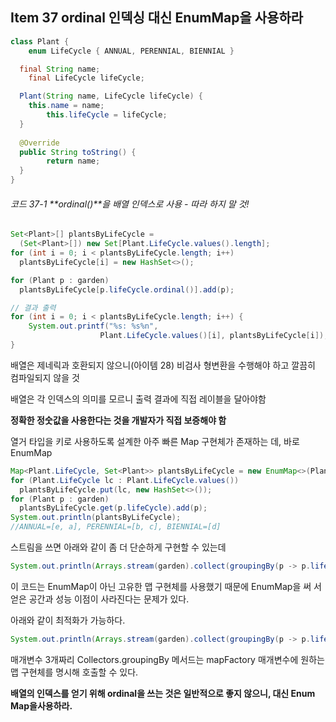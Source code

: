 ## Item 37 ordinal 인덱싱 대신 EnumMap을 사용하라

```java
class Plant {
	enum LifeCycle { ANNUAL, PERENNIAL, BIENNIAL }

  final String name;
	final LifeCycle lifeCycle;

  Plant(String name, LifeCycle lifeCycle) {
    this.name = name;
		this.lifeCycle = lifeCycle;
  }
	
  @Override
  public String toString() {
		return name; 
  }
}
```



###### 코드 37-1 **ordinal()**을 배열 인덱스로 사용 - 따라 하지 말 것!

```java
Set<Plant>[] plantsByLifeCycle =
  (Set<Plant>[]) new Set[Plant.LifeCycle.values().length];
for (int i = 0; i < plantsByLifeCycle.length; i++)
  plantsByLifeCycle[i] = new HashSet<>();

for (Plant p : garden)
  plantsByLifeCycle[p.lifeCycle.ordinal()].add(p);

// 결과 출력
for (int i = 0; i < plantsByLifeCycle.length; i++) {
	System.out.printf("%s: %s%n", 
                    Plant.LifeCycle.values()[i], plantsByLifeCycle[i]);
}
```

배열은 제네릭과 호환되지 않으니(아이템 28) 비검사 형변환을 수행해야 하고 깔끔히 컴파일되지 않을 것

배열은 각 인덱스의 의미를 모르니 출력 결과에 직접 레이블을 달아야함

**정확한 정숫값을 사용한다는 것을 개발자가 직접 보증해야 함**



열거 타입을 키로 사용하도록 설계한 아주 빠른 Map 구현체가 존재하는 데, 바로 EnumMap

```java
Map<Plant.LifeCycle, Set<Plant>> plantsByLifeCycle = new EnumMap<>(Plant.LifeCycle.class);
for (Plant.LifeCycle lc : Plant.LifeCycle.values())
  plantsByLifeCycle.put(lc, new HashSet<>());
for (Plant p : garden) 
  plantsByLifeCycle.get(p.lifeCycle).add(p);
System.out.println(plantsByLifeCycle);
//ANNUAL=[e, a], PERENNIAL=[b, c], BIENNIAL=[d]
```

스트림을 쓰면 아래와 같이 좀 더 단순하게 구현할 수 있는데

```java
System.out.println(Arrays.stream(garden).collect(groupingBy(p -> p.lifeCycle)));
```

이 코드는 EnumMap이 아닌 고유한 맵 구현체를 사용했기 때문에 EnumMap을 써 서 얻은 공간과 성능 이점이 사라진다는 문제가 있다.

아래와 같이 최적화가 가능하다.

```java
System.out.println(Arrays.stream(garden).collect(groupingBy(p -> p.lifeCycle, () -> new EnumMap<>(LifeCycle.class), toSet())));
```

매개변수 3개짜리 Collectors.groupingBy 메서드는 mapFactory 매개변수에 원하는 맵 구현체를 명시해 호출할 수 있다.

**배열의 인덱스를 얻기 위해 ordinal을 쓰는 것은 일반적으로 좋지 않으니, 대신 Enum Map을사용하라.**
